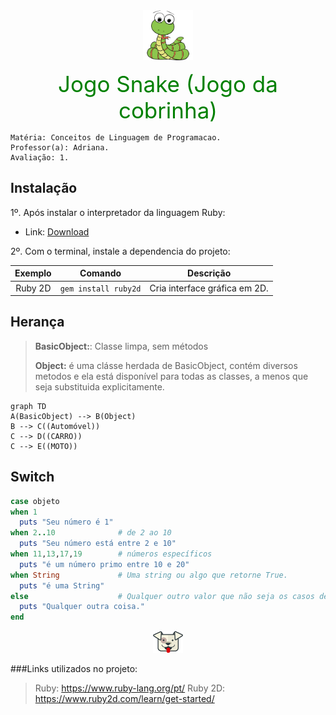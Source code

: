 <div align="center">
<img src="https://github.com/pedrowarlock/TrabAv1-Ruby/blob/master/imgs/SnakeLogo.png?raw=true" width="80px" height="80px"/>

<span style="color:green; font-size: 35px;">Jogo Snake (Jogo da cobrinha) </span>
</div>


``` 
Matéria: Conceitos de Linguagem de Programacao.
Professor(a): Adriana.
Avaliação: 1.
```

## Instalação 

1º. Após instalar o interpretador da linguagem Ruby:
- Link: [Download](https://www.ruby-lang.org/pt/downloads/)


2º. Com o terminal, instale a dependencia do projeto:

Exemplo     | Comando            | Descrição
:---------: | :------:           |:---------:
Ruby 2D     | `gem install ruby2d` | Cria interface gráfica em 2D.






## Herança

> **BasicObject:**: Classe limpa, sem métodos
>
>
> **Object:** é uma clásse herdada de BasicObject, contém diversos metodos e ela está disponível para todas as classes, a menos que seja substituida explicitamente.


```mermaid
graph TD
A(BasicObject) --> B(Object) 
B --> C((Automóvel))
C --> D((CARRO))
C --> E((MOTO))

```

## Switch
```ruby
case objeto
when 1
  puts "Seu número é 1"
when 2..10              # de 2 ao 10
  puts "Seu número está entre 2 e 10"
when 11,13,17,19        # números específicos
  puts "é um número primo entre 10 e 20"
when String             # Uma string ou algo que retorne True.
  puts "é uma String"   
else                    # Qualquer outro valor que não seja os casos de cima
  puts "Qualquer outra coisa."
end
```

<div align="center">
<img src="https://github.com/pedrowarlock/TrabAv1-Ruby/blob/master/imgs/eddie.png?raw=true"/>
</div>


###Links utilizados no projeto:
>Ruby: https://www.ruby-lang.org/pt/
>Ruby 2D: https://www.ruby2d.com/learn/get-started/
